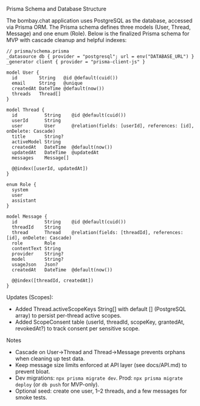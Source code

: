 Prisma Schema and Database Structure

The bombay.chat application uses PostgreSQL as the database, accessed via Prisma ORM. The Prisma schema defines three models (User, Thread, Message) and one enum (Role). Below is the finalized Prisma schema for MVP with cascade cleanup and helpful indexes:

```prisma
// prisma/schema.prisma
_datasource db { provider = "postgresql"; url = env("DATABASE_URL") }
_generator client { provider = "prisma-client-js" }

model User {
  id        String   @id @default(cuid())
  email     String   @unique
  createdAt DateTime @default(now())
  threads   Thread[]
}

model Thread {
  id          String    @id @default(cuid())
  userId      String
  user        User      @relation(fields: [userId], references: [id], onDelete: Cascade)
  title       String?
  activeModel String
  createdAt   DateTime  @default(now())
  updatedAt   DateTime  @updatedAt
  messages    Message[]

  @@index([userId, updatedAt])
}

enum Role {
  system
  user
  assistant
}

model Message {
  id          String    @id @default(cuid())
  threadId    String
  thread      Thread    @relation(fields: [threadId], references: [id], onDelete: Cascade)
  role        Role
  contentText String
  provider    String?
  model       String?
  usageJson   Json?
  createdAt   DateTime  @default(now())

  @@index([threadId, createdAt])
}
```

Updates (Scopes):

- Added Thread.activeScopeKeys String[] with default [] (PostgreSQL array) to persist per-thread active scopes.
- Added ScopeConsent table (userId, threadId, scopeKey, grantedAt, revokedAt?) to track consent per sensitive scope.

Notes

- Cascade on User→Thread and Thread→Message prevents orphans when cleaning up test data.
- Keep message size limits enforced at API layer (see docs/API.md) to prevent bloat.
- Dev migrations: `npx prisma migrate dev`. Prod: `npx prisma migrate deploy` (or `db push` for MVP-only).
- Optional seed: create one user, 1–2 threads, and a few messages for smoke tests.
